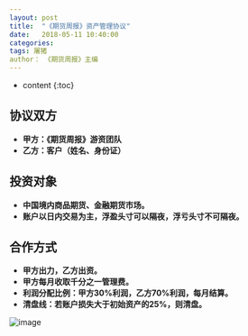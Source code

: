 ```yaml
---
layout: post
title:  "《期货周报》资产管理协议"
date:   2018-05-11 10:40:00
categories: 
tags: 屠猪
author： 《期货周报》主编
---
```


* content
{:toc}

## 协议双方
* **甲方：《期货周报》游资团队**
* **乙方：客户（姓名、身份证）**

## 投资对象
* **中国境内商品期货、金融期货市场。**
* **账户以日内交易为主，浮盈头寸可以隔夜，浮亏头寸不可隔夜。**

## 合作方式
* **甲方出力，乙方出资。**
* **甲方每月收取千分之一管理费。**
* **利润分配比例：甲方30%利润，乙方70%利润，每月结算。**
* **清盘线：若账户损失大于初始资产的25%，则清盘。**

 ![image](http://c.tsxbs.com/data/attachment/forum/202107/07/140358njnn6ycf6wkiczjq.jpg)
